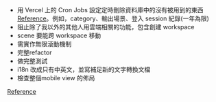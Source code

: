 
* 用 Vercel 上的 Cron Jobs 設定定時刪除資料庫中的沒有被用到的東西 [Reference](https://vercel.com/docs/cron-jobs/quickstart)。例如，category、輸出場景、登入 session 紀錄(一年為限)
* 阻止除了我以外的其他人用雲端相關的功能，包含創建 workspace
* scene 要能跨 workspace 移動
* 需實作無限滾動機制
* 完整refactor
* 做完整測試
* i18n 改成只有中英文，並寫補足新的文字轉換文檔
* 檢查整個mobile view 的佈局





[Reference](https://plus.excalidraw.com/blog/redesigning-editor-api)